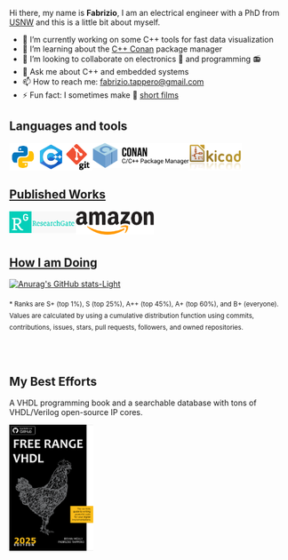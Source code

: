 Hi there, my name is **Fabrizio**, I am an electrical engineer with a PhD from [USNW](https://www.unsw.edu.au) and this is a little bit about myself.

- 🔨 I’m currently working on some C++ tools for fast data visualization
- 👀 I’m learning about the [C++ Conan](https://docs.conan.io/en/latest/) package manager
- 💖 I’m looking to collaborate on electronics 🔌 and programming 📻
- 💬 Ask me about C++ and embedded systems
- 📫 How to reach me: fabrizio.tappero@gmail.com
- ⚡ Fun fact: I sometimes make 🎥 [short films](http://www.focusaway.com/)

## Languages and tools
<p><a href="https://github.com/fabriziotappero">
<img align="left" alt="" height="50px" src="https://github.com/fabriziotappero/fabriziotappero/blob/main/img/icons8-python-96.png" />
</p>

<p><a href="https://github.com/fabriziotappero">
<img align="left" alt="" height="50px" src="https://github.com/fabriziotappero/fabriziotappero/blob/main/img/icons8-c++-96.png" />
</p>

<p><a href="https://github.com/fabriziotappero">
<img align="left" alt="" height="50px" src="https://github.com/fabriziotappero/fabriziotappero/blob/main/img/icons8-git-96.png" />
</p>

<p><a href="https://github.com/fabriziotappero">
<img align="left" alt="" height="45px" src="https://github.com/fabriziotappero/fabriziotappero/blob/main/img/conan.png" />
</p>

<p><a href="https://github.com/fabriziotappero">
<img align="left" alt="" height="50px" src="https://github.com/fabriziotappero/fabriziotappero/blob/main/img/kicad2.png" />
</p>

<br />
<br />
<br />

## Published Works
<p><a href="https://www.researchgate.net/profile/Fabrizio-Tappero">
<img align="left" alt="Python" width="120px" src="https://github.com/fabriziotappero/fabriziotappero/blob/main/img/research_gate.png"/>
</p>
  
<p><a href="https://www.amazon.com/s?k=fabrizio+tappero">
<img align="left" alt="Python" width="140px" src="https://github.com/fabriziotappero/fabriziotappero/blob/main/img/amazon.png"/>
</p>
<br />
<br />
<br />

## How I am Doing
[![Anurag's GitHub stats-Light](https://github-readme-stats.vercel.app/api?username=fabriziotappero&show_icons=true&theme=default#gh-light-mode-only)](https://github.com/anuraghazra/github-readme-stats#gh-light-mode-only)
 
<sub>* Ranks are S+ (top 1%), S (top 25%), A++ (top 45%), A+ (top 60%), and B+ (everyone). Values are calculated by using a cumulative distribution function using commits, contributions, issues, stars, pull requests, followers, and owned repositories.<sub>
<br />
<br />
<br />

  ## My Best Efforts
A VHDL programming book and a searchable database with tons of VHDL/Verilog open-source IP cores.
  
<p> <a href="https://github.com/fabriziotappero/Free-Range-VHDL-book">
<img align="left" src="https://github.com/fabriziotappero/Free-Range-VHDL-book/blob/master/pics/cover.png?raw=true" width="30%" alt=""/>
</p>
  
<p> <a href="https://fabriziotappero.github.io/opencores-scraper/cores.html">
<img align="left" src="https://github.com/fabriziotappero/opencores-scraper/blob/master/search_table.png?raw=true" width="50%" alt=""/>
</p>
<br />
<br />
<br />
